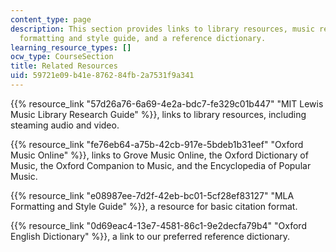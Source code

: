 ```yaml
---
content_type: page
description: This section provides links to library resources, music references, a
  formatting and style guide, and a reference dictionary.
learning_resource_types: []
ocw_type: CourseSection
title: Related Resources
uid: 59721e09-b41e-8762-84fb-2a7531f9a341
---
```


{{% resource_link "57d26a76-6a69-4e2a-bdc7-fe329c01b447" "MIT Lewis Music Library Research Guide" %}}, links to library resources, including steaming audio and video.

{{% resource_link "fe76eb64-a75b-42cb-917e-5bdeb1b31eef" "Oxford Music Online" %}}, links to Grove Music Online, the Oxford Dictionary of Music, the Oxford Companion to Music, and the Encyclopedia of Popular Music.

{{% resource_link "e08987ee-7d2f-42eb-bc01-5cf28ef83127" "MLA Formatting and Style Guide" %}}, a resource for basic citation format.

{{% resource_link "0d69eac4-13e7-4581-86c1-9e2decfa79b4" "Oxford English Dictionary" %}}, a link to our preferred reference dictionary.
